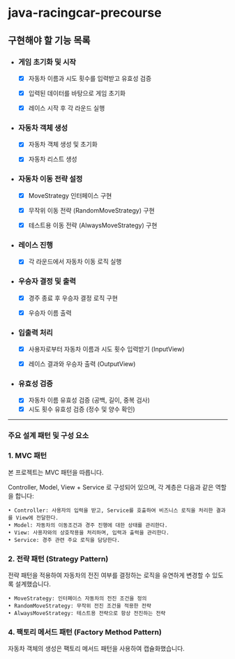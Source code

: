 # java-racingcar-precourse

## 구현해야 할 기능 목록

- ### 게임 초기화 및 시작
    - [x] 자동차 이름과 시도 횟수를 입력받고 유효성 검증
    - [x] 입력된 데이터를 바탕으로 게임 초기화
    - [x] 레이스 시작 후 각 라운드 실행
  

- ### 자동차 객체 생성
    - [x] 자동차 객체 생성 및 초기화
    - [x] 자동차 리스트 생성
  

- ### 자동차 이동 전략 설정
    - [x] MoveStrategy 인터페이스 구현
    - [x] 무작위 이동 전략 (RandomMoveStrategy) 구현
    - [x] 테스트용 이동 전략 (AlwaysMoveStrategy) 구현


- ### 레이스 진행
    - [x] 각 라운드에서 자동차 이동 로직 실행
  

- ### 우승자 결정 및 출력
    - [x] 경주 종료 후 우승자 결정 로직 구현
    - [x] 우승자 이름 출력
  

- ### 입출력 처리
    - [x] 사용자로부터 자동차 이름과 시도 횟수 입력받기 (InputView)
    - [x] 레이스 결과와 우승자 출력 (OutputView)
  

- ### 유효성 검증
    - [x] 자동차 이름 유효성 검증 (공백, 길이, 중복 검사)
    - [x] 시도 횟수 유효성 검증 (정수 및 양수 확인)

---
### 주요 설계 패턴 및 구성 요소

### 1. MVC 패턴

본 프로젝트는 MVC 패턴을 따릅니다. 

Controller, Model, View + Service 로 구성되어 있으며, 각 계층은 다음과 같은 역할을 합니다:

	• Controller: 사용자의 입력을 받고, Service를 호출하여 비즈니스 로직을 처리한 결과를 View에 전달한다.
	• Model: 자동차의 이동조건과 경주 진행에 대한 상태를 관리한다.
	• View: 사용자와의 상호작용을 처리하며, 입력과 출력을 관리한다.
    • Service: 경주 관련 주요 로직을 담당한다.


### 2. 전략 패턴 (Strategy Pattern)

전략 패턴을 적용하여 자동차의 전진 여부를 결정하는 로직을 유연하게 변경할 수 있도록 설계했습니다.

	• MoveStrategy: 인터페이스 자동차의 전진 조건을 정의
	• RandomMoveStrategy: 무작위 전진 조건을 적용한 전략
	• AlwaysMoveStrategy: 테스트용 전략으로 항상 전진하는 전략

### 4. 팩토리 메서드 패턴 (Factory Method Pattern)

자동차 객체의 생성은 팩토리 메서드 패턴을 사용하여 캡슐화했습니다.

